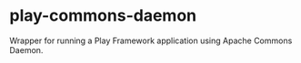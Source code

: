 play-commons-daemon
===================

Wrapper for running a Play Framework application using Apache Commons Daemon.
